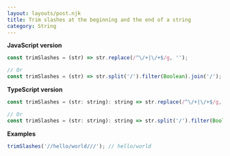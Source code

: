 ```yaml
---
layout: layouts/post.njk
title: Trim slashes at the beginning and the end of a string
category: String
---
```


**JavaScript version**

```js
const trimSlashes = (str) => str.replace(/^\/+|\/+$/g, '');

// Or
const trimSlashes = (str) => str.split('/').filter(Boolean).join('/');
```

**TypeScript version**

```js
const trimSlashes = (str: string): string => str.replace(/^\/+|\/+$/g, '');

// Or
const trimSlashes = (str: string): string => str.split('/').filter(Boolean).join('/');
```

**Examples**

```js
trimSlashes('//hello/world///'); // hello/world
```
